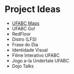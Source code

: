 # Project Ideas

* [UFABC Maps](https://ufabcdojo.me/cade-minha-sala)
* UFABC Go!
* RedFloor
* Distro (LFS) 
* Frase do Dia
* Identidade Visual 
* Filme Interativo UFABC
* Jogo a-la Undertale UFABC
* Dojo Talks
